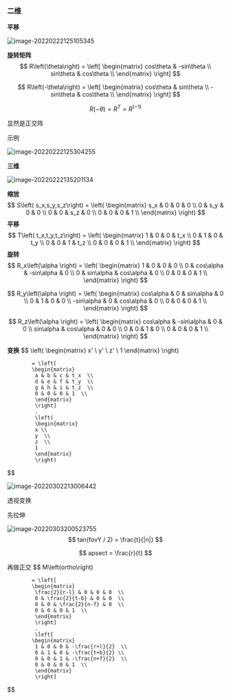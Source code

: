 ### **二维**

**平移**

![image-20220222125105345](C:\Users\conely1026\AppData\Roaming\Typora\typora-user-images\image-20220222125105345.png)

**旋转矩阵**
$$
R\left(\theta\right) = 	\left[ 
			\begin{matrix}
 			 cos\theta & -sin\theta  \\
 			 sin\theta & cos\theta  \\ 
			 \end{matrix}
			 \right]
$$

$$
R\left(-\theta\right) = 	\left[ 
			\begin{matrix}
 			 cos\theta & sin\theta  \\
 			 -sin\theta & cos\theta  \\ 
			 \end{matrix}
			 \right]
$$

$$
R\left(-\theta\right) = R^T = R^\left(-1\right)
$$

显然是正交阵 

示例

![image-20220222125304255](C:\Users\conely1026\AppData\Roaming\Typora\typora-user-images\image-20220222125304255.png)

**三维**

![image-20220222135201134](C:\Users\conely1026\AppData\Roaming\Typora\typora-user-images\image-20220222135201134.png)

**缩放**
$$
S\left(	s_x,s_y,s_z\right) 
			= \left(
			\begin{matrix}
 			 s_x & 0 & 0 & 0  \\
 			 0 & s_y & 0 & 0  \\
 			 0 & 0 & s_z & 0  \\
 			 0 & 0 & 0 & 1  \\
			 \end{matrix}
			 \right)
$$
**平移**
$$
T\left(	t_x,t_y,t_z\right) 
			= \left(
			\begin{matrix}
 			 1 & 0 & 0 & t_x  \\
 			 0 & 1 & 0 & t_y  \\
 			 0 & 0 & 1 & t_z  \\
 			 0 & 0 & 0 & 1  \\
			 \end{matrix}
			 \right)
$$
**旋转**
$$
R_x\left(\alpha \right) 
			= \left(
			\begin{matrix}
 			 1 & 0 & 0 & 0  \\
 			 0 & cos\alpha & -sin\alpha & 0  \\
 			 0 & sin\alpha & cos\alpha & 0  \\
 			 0 & 0 & 0 & 1  \\
			 \end{matrix}
			 \right)
$$

$$
R_y\left(\alpha \right) 
			= \left(
			\begin{matrix}
 			 cos\alpha & 0 & sin\alpha & 0  \\
 			 0 & 1 & 0 & 0  \\
 			 -sin\alpha & 0 & cos\alpha & 0  \\
 			 0 & 0 & 0 & 1  \\
			 \end{matrix}
			 \right)
$$

$$
R_z\left(\alpha \right) 
			= \left(
			\begin{matrix}
 			 cos\alpha & -sin\alpha & 0 & 0  \\
 			 sin\alpha & cos\alpha & 0 & 0  \\
 			 0 & 0 & 1 & 0  \\
 			 0 & 0 & 0 & 1  \\
			 \end{matrix}
			 \right)
$$

**变换**
$$
\left(		\begin{matrix}
 			 x' \\
 			 y'  \\ 
 			 z'  \\
 			 1
			 \end{matrix}
			 \right) 
			 
			= \left[ 
			\begin{matrix}
 			 a & b & c & t_x  \\
 			 d & e & f & t_y  \\
 			 g & h & i & t_z  \\
 			 0 & 0 & 0 & 1  \\
			 \end{matrix}
			 \right]
			 .
			 \left(		
			 \begin{matrix}
 			 x \\
 			 y  \\ 
 			 z  \\
 			 1
			 \end{matrix}
			 \right)
$$




![image-20220302213006442](C:\Users\conely1026\AppData\Roaming\Typora\typora-user-images\image-20220302213006442.png)

透视变换

先拉伸

![image-20220303200523755](C:\Users\conely1026\AppData\Roaming\Typora\typora-user-images\image-20220303200523755.png)
$$
tan(fovY / 2) = \frac{t}{|n|}
$$

$$
apsect = \frac{r}{t}
$$

再做正交
$$
M\left(ortho\right)
			 
			= \left[ 
			\begin{matrix}
 			 \frac{2}{r-l} & 0 & 0 & 0  \\
 			 0 & \frac{2}{t-b} & 0 & 0  \\
 			 0 & 0 & \frac{2}{n-f} & 0  \\
 			 0 & 0 & 0 & 1  \\
			 \end{matrix}
			 \right]
			 .
			 \left[ 
			\begin{matrix}
 			 1 & 0 & 0 & -\frac{r+l}{2}  \\
 			 0 & 1 & 0 & -\frac{t+b}{2} \\
 			 0 & 0 & 1 & -\frac{n+f}{2}  \\
 			 0 & 0 & 0 & 1  \\
			 \end{matrix}
			 \right]
$$
